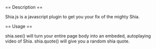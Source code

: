 == Description ==

Shia.js is a javascript plugin to get you your fix of the mighty Shia.

== Usage ==

shia.see() will turn your entire page body into an embeded, autoplaying video of Shia.
shia.quote() will give you a random shia quote.